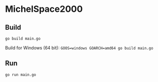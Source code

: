 # MichelSpace2000

## Build

`go build main.go`

Build for Windows (64 bit): `GOOS=windows GOARCH=amd64 go build main.go`

## Run

`go run main.go`